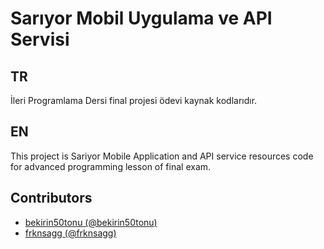 # Sarıyor Mobil Uygulama ve API Servisi

## TR
İleri Programlama Dersi final projesi ödevi kaynak kodlarıdır. 

## EN

This project is Sariyor Mobile Application and API service resources code for advanced programming lesson of final exam.

## Contributors
- [bekirin50tonu (@bekirin50tonu)](https://github.com/bekirin50tonu)
- [frknsagg (@frknsagg)](https://github.com/frknsagg)
